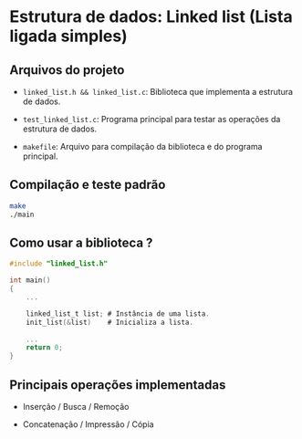 # Estrutura de dados: Linked list (Lista ligada simples)

## Arquivos do projeto

*   `linked_list.h && linked_list.c`: Biblioteca que implementa a estrutura de dados.

*   `test_linked_list.c`: Programa principal para testar as operações da estrutura de dados.

*   `makefile`: Arquivo para compilação da biblioteca e do programa principal.

## Compilação e teste padrão

```sh
make
./main
```

## Como usar a biblioteca ?

```C
#include "linked_list.h"

int main()
{
    ...

    linked_list_t list; # Instância de uma lista.
    init_list(&list)    # Inicializa a lista.
    
    ...
    return 0;
}
```

## Principais operações implementadas

*   Inserção / Busca / Remoção

*   Concatenação / Impressão / Cópia
